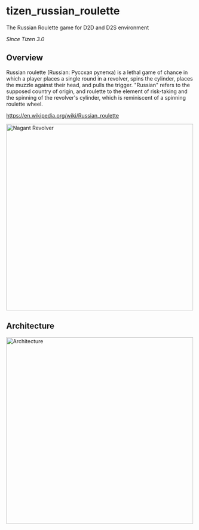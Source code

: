 # tizen_russian_roulette
The Russian Roulette game for D2D and D2S environment

*Since Tizen 3.0*

## Overview

Russian roulette (Russian: Русская рулетка) is a lethal game of chance in which a player places a single round in a revolver, spins the cylinder, places the muzzle against their head, and pulls the trigger. "Russian" refers to the supposed country of origin, and roulette to the element of risk-taking and the spinning of the revolver's cylinder, which is reminiscent of a spinning roulette wheel.

https://en.wikipedia.org/wiki/Russian_roulette

<img src="https://github.com/shulgaalexey/tizen_russian_roulette/blob/master/doc/architecture.png" alt="Nagant Revolver" style="width:500px"/>


## Architecture


<img src="https://github.com/shulgaalexey/tizen_russian_roulette/blob/master/doc/architecture.png" alt="Architecture" style="width:500px"/>
